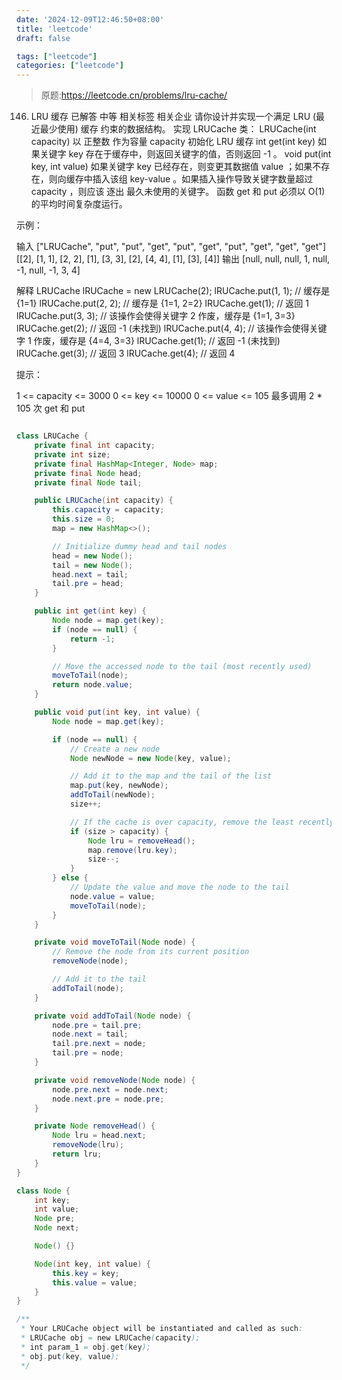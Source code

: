 ```yaml
---
date: '2024-12-09T12:46:50+08:00'
title: 'leetcode'
draft: false

tags: ["leetcode"]
categories: ["leetcode"]
---
```


> 原题:https://leetcode.cn/problems/lru-cache/

146. LRU 缓存
已解答
中等
相关标签
相关企业
请你设计并实现一个满足  LRU (最近最少使用) 缓存 约束的数据结构。
实现 LRUCache 类：
LRUCache(int capacity) 以 正整数 作为容量 capacity 初始化 LRU 缓存
int get(int key) 如果关键字 key 存在于缓存中，则返回关键字的值，否则返回 -1 。
void put(int key, int value) 如果关键字 key 已经存在，则变更其数据值 value ；如果不存在，则向缓存中插入该组 key-value 。如果插入操作导致关键字数量超过 capacity ，则应该 逐出 最久未使用的关键字。
函数 get 和 put 必须以 O(1) 的平均时间复杂度运行。

 

示例：

输入
["LRUCache", "put", "put", "get", "put", "get", "put", "get", "get", "get"]
[[2], [1, 1], [2, 2], [1], [3, 3], [2], [4, 4], [1], [3], [4]]
输出
[null, null, null, 1, null, -1, null, -1, 3, 4]

解释
LRUCache lRUCache = new LRUCache(2);
lRUCache.put(1, 1); // 缓存是 {1=1}
lRUCache.put(2, 2); // 缓存是 {1=1, 2=2}
lRUCache.get(1);    // 返回 1
lRUCache.put(3, 3); // 该操作会使得关键字 2 作废，缓存是 {1=1, 3=3}
lRUCache.get(2);    // 返回 -1 (未找到)
lRUCache.put(4, 4); // 该操作会使得关键字 1 作废，缓存是 {4=4, 3=3}
lRUCache.get(1);    // 返回 -1 (未找到)
lRUCache.get(3);    // 返回 3
lRUCache.get(4);    // 返回 4
 

提示：

1 <= capacity <= 3000
0 <= key <= 10000
0 <= value <= 105
最多调用 2 * 105 次 get 和 put


```java

class LRUCache {
    private final int capacity;
    private int size;
    private final HashMap<Integer, Node> map;
    private final Node head;
    private final Node tail;

    public LRUCache(int capacity) {
        this.capacity = capacity;
        this.size = 0;
        map = new HashMap<>();

        // Initialize dummy head and tail nodes
        head = new Node();
        tail = new Node();
        head.next = tail;
        tail.pre = head;
    }

    public int get(int key) {
        Node node = map.get(key);
        if (node == null) {
            return -1;
        }

        // Move the accessed node to the tail (most recently used)
        moveToTail(node);
        return node.value;
    }

    public void put(int key, int value) {
        Node node = map.get(key);

        if (node == null) {
            // Create a new node
            Node newNode = new Node(key, value);

            // Add it to the map and the tail of the list
            map.put(key, newNode);
            addToTail(newNode);
            size++;

            // If the cache is over capacity, remove the least recently used item
            if (size > capacity) {
                Node lru = removeHead();
                map.remove(lru.key);
                size--;
            }
        } else {
            // Update the value and move the node to the tail
            node.value = value;
            moveToTail(node);
        }
    }

    private void moveToTail(Node node) {
        // Remove the node from its current position
        removeNode(node);

        // Add it to the tail
        addToTail(node);
    }

    private void addToTail(Node node) {
        node.pre = tail.pre;
        node.next = tail;
        tail.pre.next = node;
        tail.pre = node;
    }

    private void removeNode(Node node) {
        node.pre.next = node.next;
        node.next.pre = node.pre;
    }

    private Node removeHead() {
        Node lru = head.next;
        removeNode(lru);
        return lru;
    }
}

class Node {
    int key;
    int value;
    Node pre;
    Node next;

    Node() {}

    Node(int key, int value) {
        this.key = key;
        this.value = value;
    }
}

/**
 * Your LRUCache object will be instantiated and called as such:
 * LRUCache obj = new LRUCache(capacity);
 * int param_1 = obj.get(key);
 * obj.put(key, value);
 */

```